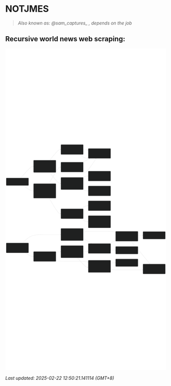 # NOTJMES                                                 
> <i>Also known as: @sam_captures_ , depends on the job</i>

## Recursive world news web scraping:
![Graph](img/top_news.svg)
<!-- START -->
<i>Last updated: 2025-02-22 12:50:21.141114 (GMT+8)</i>
<!-- END -->